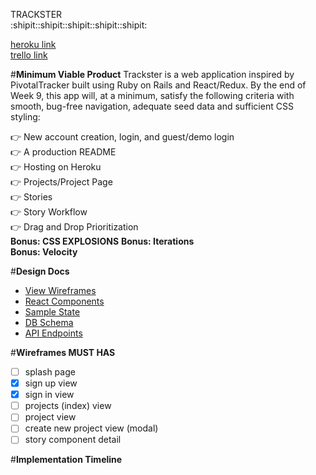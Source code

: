 TRACKSTER  
:shipit::shipit::shipit::shipit::shipit:

[heroku link](#)  
[trello link](https://trello.com/b/5xpjhjV8/trackster)

#__Minimum Viable Product__
Trackster is a web application inspired by PivotalTracker built using Ruby on Rails and React/Redux. By the end of Week 9, this app will, at a minimum, satisfy the following criteria with smooth, bug-free navigation, adequate seed data and sufficient CSS styling:

:point_right: New account creation, login, and guest/demo login  
:point_right: A production README  
:point_right: Hosting on Heroku  
:point_right: Projects/Project Page  
:point_right: Stories  
:point_right: Story Workflow  
:point_right: Drag and Drop Prioritization  
__Bonus: CSS EXPLOSIONS__
__Bonus: Iterations__  
__Bonus: Velocity__

#__Design Docs__
* [View Wireframes](./wireframes)
* [React Components](./component-hierarchy.md)
* [Sample State](./sample-state.md)
* [DB Schema](./schema.md)
* [API Endpoints](./api-endpoints.md)

#__Wireframes MUST HAS__
- [ ] splash page
- [x] sign up view
- [x] sign in view
- [ ] projects (index) view
- [ ] project view
- [ ] create new project view (modal)
- [ ] story component detail

#__Implementation Timeline__
